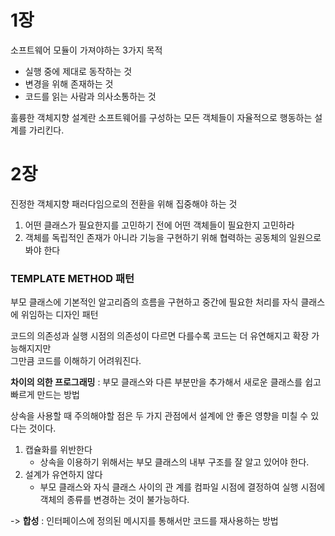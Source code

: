 # 1장
소프트웨어 모듈이 가져야하는 3가지 목적
+ 실행 중에 제대로 동작하는 것
+ 변경을 위해 존재하는 것
+ 코드를 읽는 사람과 의사소통하는 것

훌륭한 객체지향 설계란 소프트웨어를 구성하는 모든 객체들이 자율적으로 행동하는 설계를 가리킨다.

# 2장
진정한 객체지향 패러다임으로의 전환을 위해 집중해야 하는 것
1. 어떤 클래스가 필요한지를 고민하기 전에 어떤 객체들이 필요한지 고민하라
2. 객체를 독립적인 존재가 아니라 기능을 구현하기 위해 협력하는 공동체의 일원으로 봐야 한다

### TEMPLATE METHOD 패턴
부모 클래스에 기본적인 알고리즘의 흐름을 구현하고 중간에 필요한 처리를 자식 클래스에 위임하는 디자인 패턴

코드의 의존성과 실행 시점의 의존성이 다르면 다를수록 코드는 더 유연해지고 확장 가능해지지만   
그만큼 코드를 이해하기 어려워진다.

**차이의 의한 프로그래밍** : 부모 클래스와 다른 부분만을 추가해서 새로운 클래스를 쉽고 빠르게 만드는 방법

상속을 사용할 때 주의해야할 점은 두 가지 관점에서 설계에 안 좋은 영향을 미칠 수 있다는 것이다.
1. 캡슐화를 위반한다
   + 상속을 이용하기 위해서는 부모 클래스의 내부 구조를 잘 알고 있어야 한다.
2. 설계가 유연하지 않다
   + 부모 클래스와 자식 클래스 사이의 관 계를 컴파일 시점에 결정하여 실행 시점에 객체의 종류를 변경하는 것이 불가능하다.

-> **합성** : 인터페이스에 정의된 메시지를 통해서만 코드를 재사용하는 방법